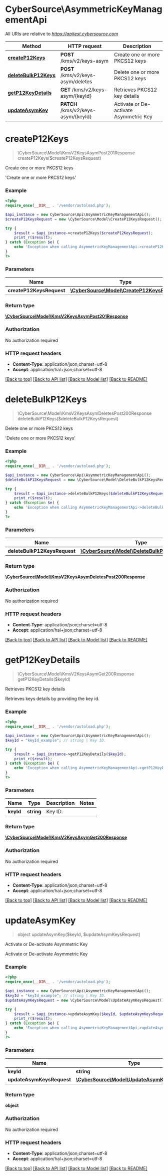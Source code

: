 # CyberSource\AsymmetricKeyManagementApi

All URIs are relative to *https://apitest.cybersource.com*

Method | HTTP request | Description
------------- | ------------- | -------------
[**createP12Keys**](AsymmetricKeyManagementApi.md#createP12Keys) | **POST** /kms/v2/keys-asym | Create one or more PKCS12 keys
[**deleteBulkP12Keys**](AsymmetricKeyManagementApi.md#deleteBulkP12Keys) | **POST** /kms/v2/keys-asym/deletes | Delete one or more PKCS12 keys
[**getP12KeyDetails**](AsymmetricKeyManagementApi.md#getP12KeyDetails) | **GET** /kms/v2/keys-asym/{keyId} | Retrieves PKCS12 key details
[**updateAsymKey**](AsymmetricKeyManagementApi.md#updateAsymKey) | **PATCH** /kms/v2/keys-asym/{keyId} | Activate or De-activate Asymmetric Key


# **createP12Keys**
> \CyberSource\Model\KmsV2KeysAsymPost201Response createP12Keys($createP12KeysRequest)

Create one or more PKCS12 keys

'Create one or more PKCS12 keys'

### Example
```php
<?php
require_once(__DIR__ . '/vendor/autoload.php');

$api_instance = new CyberSource\Api\AsymmetricKeyManagementApi();
$createP12KeysRequest = new \CyberSource\Model\CreateP12KeysRequest(); // \CyberSource\Model\CreateP12KeysRequest | 

try {
    $result = $api_instance->createP12Keys($createP12KeysRequest);
    print_r($result);
} catch (Exception $e) {
    echo 'Exception when calling AsymmetricKeyManagementApi->createP12Keys: ', $e->getMessage(), PHP_EOL;
}
?>
```

### Parameters

Name | Type | Description  | Notes
------------- | ------------- | ------------- | -------------
 **createP12KeysRequest** | [**\CyberSource\Model\CreateP12KeysRequest**](../Model/CreateP12KeysRequest.md)|  |

### Return type

[**\CyberSource\Model\KmsV2KeysAsymPost201Response**](../Model/KmsV2KeysAsymPost201Response.md)

### Authorization

No authorization required

### HTTP request headers

 - **Content-Type**: application/json;charset=utf-8
 - **Accept**: application/hal+json;charset=utf-8

[[Back to top]](#) [[Back to API list]](../../README.md#documentation-for-api-endpoints) [[Back to Model list]](../../README.md#documentation-for-models) [[Back to README]](../../README.md)

# **deleteBulkP12Keys**
> \CyberSource\Model\KmsV2KeysAsymDeletesPost200Response deleteBulkP12Keys($deleteBulkP12KeysRequest)

Delete one or more PKCS12 keys

'Delete one or more PKCS12 keys'

### Example
```php
<?php
require_once(__DIR__ . '/vendor/autoload.php');

$api_instance = new CyberSource\Api\AsymmetricKeyManagementApi();
$deleteBulkP12KeysRequest = new \CyberSource\Model\DeleteBulkP12KeysRequest(); // \CyberSource\Model\DeleteBulkP12KeysRequest | 

try {
    $result = $api_instance->deleteBulkP12Keys($deleteBulkP12KeysRequest);
    print_r($result);
} catch (Exception $e) {
    echo 'Exception when calling AsymmetricKeyManagementApi->deleteBulkP12Keys: ', $e->getMessage(), PHP_EOL;
}
?>
```

### Parameters

Name | Type | Description  | Notes
------------- | ------------- | ------------- | -------------
 **deleteBulkP12KeysRequest** | [**\CyberSource\Model\DeleteBulkP12KeysRequest**](../Model/DeleteBulkP12KeysRequest.md)|  |

### Return type

[**\CyberSource\Model\KmsV2KeysAsymDeletesPost200Response**](../Model/KmsV2KeysAsymDeletesPost200Response.md)

### Authorization

No authorization required

### HTTP request headers

 - **Content-Type**: application/json;charset=utf-8
 - **Accept**: application/hal+json;charset=utf-8

[[Back to top]](#) [[Back to API list]](../../README.md#documentation-for-api-endpoints) [[Back to Model list]](../../README.md#documentation-for-models) [[Back to README]](../../README.md)

# **getP12KeyDetails**
> \CyberSource\Model\KmsV2KeysAsymGet200Response getP12KeyDetails($keyId)

Retrieves PKCS12 key details

Retrieves keys details by providing the key id.

### Example
```php
<?php
require_once(__DIR__ . '/vendor/autoload.php');

$api_instance = new CyberSource\Api\AsymmetricKeyManagementApi();
$keyId = "keyId_example"; // string | Key ID.

try {
    $result = $api_instance->getP12KeyDetails($keyId);
    print_r($result);
} catch (Exception $e) {
    echo 'Exception when calling AsymmetricKeyManagementApi->getP12KeyDetails: ', $e->getMessage(), PHP_EOL;
}
?>
```

### Parameters

Name | Type | Description  | Notes
------------- | ------------- | ------------- | -------------
 **keyId** | **string**| Key ID. |

### Return type

[**\CyberSource\Model\KmsV2KeysAsymGet200Response**](../Model/KmsV2KeysAsymGet200Response.md)

### Authorization

No authorization required

### HTTP request headers

 - **Content-Type**: application/json;charset=utf-8
 - **Accept**: application/hal+json;charset=utf-8

[[Back to top]](#) [[Back to API list]](../../README.md#documentation-for-api-endpoints) [[Back to Model list]](../../README.md#documentation-for-models) [[Back to README]](../../README.md)

# **updateAsymKey**
> object updateAsymKey($keyId, $updateAsymKeysRequest)

Activate or De-activate Asymmetric Key

Activate or De-activate Asymmetric Key

### Example
```php
<?php
require_once(__DIR__ . '/vendor/autoload.php');

$api_instance = new CyberSource\Api\AsymmetricKeyManagementApi();
$keyId = "keyId_example"; // string | Key ID.
$updateAsymKeysRequest = new \CyberSource\Model\UpdateAsymKeysRequest(); // \CyberSource\Model\UpdateAsymKeysRequest | 

try {
    $result = $api_instance->updateAsymKey($keyId, $updateAsymKeysRequest);
    print_r($result);
} catch (Exception $e) {
    echo 'Exception when calling AsymmetricKeyManagementApi->updateAsymKey: ', $e->getMessage(), PHP_EOL;
}
?>
```

### Parameters

Name | Type | Description  | Notes
------------- | ------------- | ------------- | -------------
 **keyId** | **string**| Key ID. |
 **updateAsymKeysRequest** | [**\CyberSource\Model\UpdateAsymKeysRequest**](../Model/UpdateAsymKeysRequest.md)|  |

### Return type

**object**

### Authorization

No authorization required

### HTTP request headers

 - **Content-Type**: application/json;charset=utf-8
 - **Accept**: application/hal+json;charset=utf-8

[[Back to top]](#) [[Back to API list]](../../README.md#documentation-for-api-endpoints) [[Back to Model list]](../../README.md#documentation-for-models) [[Back to README]](../../README.md)

